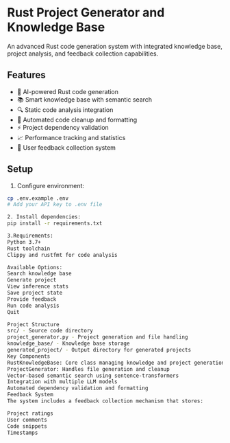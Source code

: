 # Rust Project Generator and Knowledge Base

An advanced Rust code generation system with integrated knowledge base, project analysis, and feedback collection capabilities.

## Features

- 🤖 AI-powered Rust code generation
- 📚 Smart knowledge base with semantic search
- 🔍 Static code analysis integration
- 🧹 Automated code cleanup and formatting
- ⚡ Project dependency validation
- 📈 Performance tracking and statistics
- 💬 User feedback collection system

## Setup

1. Configure environment:
```bash
cp .env.example .env
# Add your API key to .env file

2. Install dependencies:
pip install -r requirements.txt

3.Requirements:
Python 3.7+
Rust toolchain
Clippy and rustfmt for code analysis

Available Options:
Search knowledge base
Generate project
View inference stats
Save project state
Provide feedback
Run code analysis
Quit

Project Structure
src/ - Source code directory
project_generator.py - Project generation and file handling
knowledge_base/ - Knowledge base storage
generated_project/ - Output directory for generated projects
Key Components
RustKnowledgeBase: Core class managing knowledge and project generation
ProjectGenerator: Handles file generation and cleanup
Vector-based semantic search using sentence-transformers
Integration with multiple LLM models
Automated dependency validation and formatting
Feedback System
The system includes a feedback collection mechanism that stores:

Project ratings
User comments
Code snippets
Timestamps

